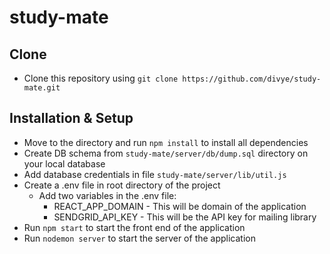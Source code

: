 # study-mate

## Clone
* Clone this repository using `git clone https://github.com/divye/study-mate.git`

## Installation & Setup
* Move to the directory and run `npm install` to install all dependencies
* Create DB schema from `study-mate/server/db/dump.sql` directory on your local database
* Add database credentials in file `study-mate/server/lib/util.js`
* Create a .env file in root directory of the project
  * Add two variables in the .env file:
     * REACT_APP_DOMAIN - This will be domain of the application
     * SENDGRID_API_KEY - This will be the API key for mailing library
* Run `npm start` to start the front end of the application
* Run `nodemon server` to start the server of the application 
